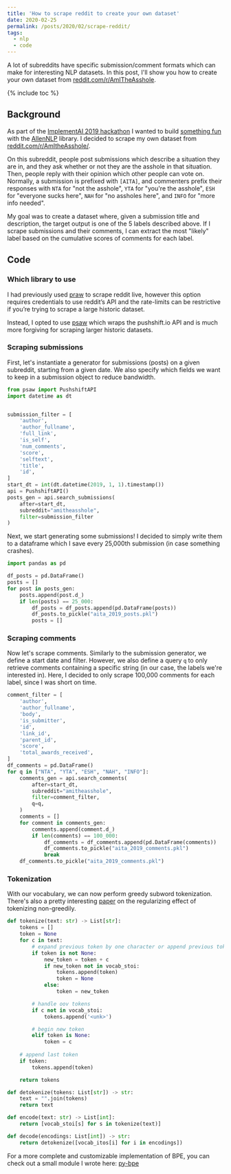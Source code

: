 ```yaml
---
title: 'How to scrape reddit to create your own dataset'
date: 2020-02-25
permalink: /posts/2020/02/scrape-reddit/
tags:
  - nlp
  - code
---
```


A lot of subreddits have specific submission/comment formats which can make
for interesting NLP datasets. In this post, I'll show you how to create your own
dataset from [reddit.com/r/AmITheAsshole](https://www.reddit.com/r/AmITheAsshole).

{% include toc %}

## Background
As part of the [ImplementAI 2019 hackathon](https://implementai-2019.devpost.com/) 
I wanted to build [something fun](https://devpost.com/software/implementaita/) 
with the [AllenNLP](https://allennlp.org/) library. 
I decided to scrape my own dataset from 
[reddit.com/r/AmItheAsshole/](https://www.reddit.com/r/AmItheAsshole/).

On this subreddit, people post submissions which describe a situation they are in, 
and they ask whether or not they are the asshole in that situation. Then, people
reply with their opinion which other people can vote on. Normally, a submission is 
prefixed with `[AITA]`, and commenters prefix their responses with 
`NTA` for "not the asshole", 
`YTA` for "you're the asshole", 
`ESH` for "everyone sucks here",
`NAH` for "no assholes here", and
`INFO` for "more info needed".

My goal was to create a dataset where, given a submission title and description,
the target output is one of the 5 labels described above. 
If I scrape submissions and their comments, I can extract the most "likely" label 
based on the cumulative scores of comments for each label. 

## Code
### Which library to use
I had previously used [praw](https://github.com/praw-dev/praw) to scrape reddit 
live, however this option requires credentials to use reddit’s API and the 
rate-limits can be restrictive if you’re trying to scrape a large historic dataset.

Instead, I opted to use [psaw](https://github.com/dmarx/psaw) which wraps 
the pushshift.io API and is much more forgiving for scraping larger historic datasets.  

### Scraping submissions
First, let's instantiate a generator for submissions (posts) on a given subreddit,
starting from a given date. We also specify which fields we want to keep in a 
submission object to reduce bandwidth.

```python
from psaw import PushshiftAPI
import datetime as dt


submission_filter = [
    'author',
    'author_fullname',
    'full_link',
    'is_self',
    'num_comments',
    'score',
    'selftext',
    'title',
    'id',
]
start_dt = int(dt.datetime(2019, 1, 1).timestamp())
api = PushshiftAPI()
posts_gen = api.search_submissions(
    after=start_dt,
    subreddit="amitheasshole",
    filter=submission_filter
)
```

Next, we start generating some submissions! I decided to simply write them to a
dataframe which I save every 25,000th submission (in case something crashes).

```python
import pandas as pd

df_posts = pd.DataFrame()
posts = []
for post in posts_gen:
    posts.append(post.d_)
    if len(posts) == 25_000:
        df_posts = df_posts.append(pd.DataFrame(posts))
        df_posts.to_pickle("aita_2019_posts.pkl")
        posts = []
```

### Scraping comments
Now let's scrape comments. Similarly to the submission generator, we define 
a start date and filter. However, we also define a query `q` to only retrieve comments
containing a specific string (in our case, the labels we're interested in).
Here, I decided to only scrape 100,000 comments for each label, 
since I was short on time.

```python
comment_filter = [
    'author',
    'author_fullname',
    'body',
    'is_submitter',
    'id',
    'link_id', 
    'parent_id', 
    'score',
    'total_awards_received',
]
df_comments = pd.DataFrame()
for q in ["NTA", "YTA", "ESH", "NAH", "INFO"]:
    comments_gen = api.search_comments(
        after=start_dt,
        subreddit="amitheasshole",
        filter=comment_filter,
        q=q,
    )
    comments = []
    for comment in comments_gen:
        comments.append(comment.d_)
        if len(comments) == 100_000:
            df_comments = df_comments.append(pd.DataFrame(comments))
            df_comments.to_pickle("aita_2019_comments.pkl")
            break
    df_comments.to_pickle("aita_2019_comments.pkl")
```

### Tokenization
With our vocabulary, we can now perform greedy subword tokenization. 
There's also a pretty interesting [paper](https://arxiv.org/abs/1804.10959) 
on the regularizing effect of tokenizing non-greedily.

```python
def tokenize(text: str) -> List[str]:
    tokens = []
    token = None
    for c in text:
        # expand previous token by one character or append previous token to tokens
        if token is not None:
            new_token = token + c
            if new_token not in vocab_stoi:
                tokens.append(token)
                token = None
            else:
                token = new_token

        # handle oov tokens
        if c not in vocab_stoi:
            tokens.append('<unk>')

        # begin new token
        elif token is None:
            token = c
    
    # append last token
    if token:
        tokens.append(token)

    return tokens

def detokenize(tokens: List[str]) -> str:
    text = "".join(tokens)
    return text

def encode(text: str) -> List[int]:
    return [vocab_stoi[s] for s in tokenize(text)]

def decode(encodings: List[int]) -> str:
    return detokenize([vocab_itos[i] for i in encodings])
```

For a more complete and customizable implementation of BPE, you can check out a 
small module I wrote here: [py-bpe](https://github.com/amr-amr/py-bpe)
